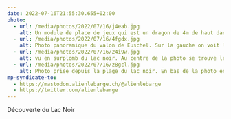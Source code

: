```yaml
---
date: 2022-07-16T21:55:30.655+02:00
photo:
  - url: /media/photos/2022/07/16/j4eab.jpg
    alt: Un module de place de jeux qui est un dragon de 4m de haut dans lequel les enfants peuvent monter. Ses ailes sont composées de cordages où l'on peut grimper.
  - url: /media/photos/2022/07/16/4fgdx.jpg
    alt: Photo panoramique du valon de Euschel. Sur la gauche on voit le chemin qui descend dans le fond du vallon, un cours d'eau arpente le fond de la vallée de gauche à droite. En face, on peut voir une chaîne de montagne dans parmis lesquelles se trouve le sommet du Spitzflue
  - url: /media/photos/2022/07/16/24i9w.jpg
    alt: vu en surplomb du lac noir. Au centre de la photo se trouve le lac noir. Sur la rive du bas un chemin longe le lac. Sur la rive au-dessus, on peut voir le camping ainsi que le camps de vacances du village Schwarzsee Bad.
  - url: /media/photos/2022/07/16/z8gcl.jpg
    alt: Photo prise depuis la plage du lac noir. En bas de la photo en premier plan, on voit le lac. On va deuxième plan se trouve la chaine de montage du Ripa.
mp-syndicate-to:
  - https://mastodon.alienlebarge.ch/@alienlebarge
  - https://twitter.com/alienlebarge
---
```

Découverte du Lac Noir
